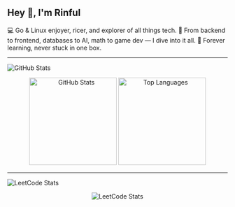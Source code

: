 <h2 align="left">Hey 👋, I'm Rinful</h2>
<p align="left">
💻 Go & Linux enjoyer, ricer, and explorer of all things tech.  
🚀 From backend to frontend, databases to AI, math to game dev — I dive into it all.  
🎯 Forever learning, never stuck in one box.
</p>

---

![GitHub Stats](https://img.shields.io/badge/-GitHub%20Stats-2E3440?style=for-the-badge&logo=github&logoColor=white)
<div align="center">
  <img src="https://github-readme-stats.vercel.app/api?username=0xrinful&show_icons=true&theme=nord&hide_border=false" height="200" alt="GitHub Stats" />
  <img src="https://github-readme-stats.vercel.app/api/top-langs/?username=0xrinful&layout=compact&theme=nord&hide_border=false" height="200" alt="Top Languages" />
</div>

---

![LeetCode Stats](https://img.shields.io/badge/-LeetCode%20Stats-2E3440?style=for-the-badge&logo=leetcode&logoColor=white)
<div align="center">
  <img src="https://leetcard.jacoblin.cool/rinful?theme=nord" alt="LeetCode Stats" />
</div>
